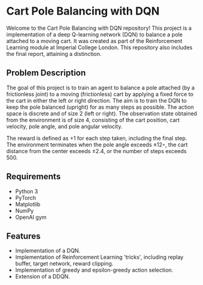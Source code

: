 # Cart Pole Balancing with DQN
Welcome to the Cart Pole Balancing with DQN repository! This project is a implementation of a deep Q-learning network (DQN) to balance a pole attached to a moving cart.
It was created as part of the Reinforcement Learning module at Imperial College London. This repository also includes the final report, attaining a distinction. 

## Problem Description ##
The goal of this project is to train an agent to balance a pole attached (by a frictionless joint) to a moving (frictionless) cart by applying a fixed force to the cart in either the left or right direction. The aim is to train the DQN to keep the pole balanced (upright) for as many steps as possible. The action space is discrete and of size 2 (left or right). The observation state obtained from the environment is of size 4, consisting of the cart position, cart velocity, pole angle, and pole angular velocity.

The reward is defined as +1 for each step taken, including the final step. The environment terminates when the pole angle exceeds ±12◦, the cart distance from the center exceeds ±2.4, or the number of steps exceeds 500.

## Requirements ##
  - Python 3
  - PyTorch
  - Matplotlib
  - NumPy
  - OpenAI gym

## Features ## 
  - Implementation of a DQN.
  - Implementation of Reinforcement Learning 'tricks', including replay buffer, target network, reward clipping. 
  - Implementation of greedy and epsilon-greedy action selection.
  - Extension of a DDQN.
 
